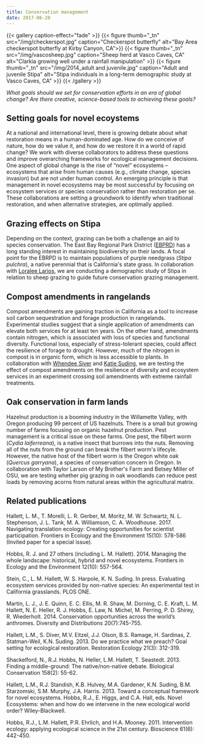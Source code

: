 ```yaml
---
title: Conservation management
date: 2017-06-20
---
```



{{< gallery caption-effect="fade" >}}
  {{< figure thumb="_tn" src="/img/checkerspot.jpg" caption="Checkerspot butterfly" alt="Bay Area checkerspot butterfly at Kirby Canyon, CA">}}
  {{< figure thumb="_tn" src="/img/vascosheep.jpg" caption="Sheep herd at Vasco Caves, CA" alt="Clarkia growing well under a rainfall manipulation" >}}
  {{< figure thumb="_tn" src="/img/2014_adult and juvenile.jpg" caption="Adult and juvenile Stipa" alt="Stipa individuals in a long-term demographic study at Vasco Caves, CA" >}}
{{< /gallery >}}

_What goals should we set for conservation efforts in an era of global change? Are there creative, science-based tools to achieving these goals?_

<!--more-->

## Setting goals for novel ecoystems

At a national and international level, there is growing debate about what restoration means in a human-dominated age. How do we conceive of nature, how do we value it, and how do we restore it in a world of rapid change? We work with diverse collaborators to address these questions and improve overarching frameworks for ecological management decisions. One aspect of global change is the rise of “novel” ecosystems – ecosystems that arise from human causes (e.g., climate change, species invasion) but are not under human control. An emerging principle is that management in novel ecosystems may be most successful by focusing on ecosystem services or species conservation rather than restoration per se. These collaborations are setting a groundwork to identify when traditional restoration, and when alternative strategies, are optimally applied.

## Grazing effects on Stipa 
Depending on the context, grazing can be both a challenge an aid to species conservation. The East Bay Regional Park District ([EBPRD](https://www.ebparks.org/)) has a long standing interest in maintaining biodiversity on their lands. A focal point for the EBRPD is to maintain populations of purple needgrass (_Stipa pulchra_), a native perennial that is California's state grass. In collaboration with [Loralee Larios](https://llarios12.wixsite.com/lariosecology), we are conducting a demographic study of Stipa in relation to sheep grazing to guide future conservation grazing management.  

## Compost amendments in rangelands
Compost amendments are gaining traction in California as a tool to increase soil carbon sequestration and forage production in rangelands. Experimental studies suggest that a single application of amendments can elevate both services for at least ten years. On the other hand, amendments contain nitrogen, which is associated with loss of species and functional diversity. Functional loss, especially of stress-tolerant species, could affect the resilience of forage to drought. However, much of the nitrogen in compost is in organic form, which is less accessible to plants. In collaboration with [Whendee Siver](https://nature.berkeley.edu/silverlab/) and [Katie Suding](https://www.colorado.edu/sudinglab/), we are testing the effect of compost amendments on the resilience of diversity and ecosystem services in an experiment crossing soil amendments with extreme rainfall treatments.    

## Oak conservation in farm lands
Hazelnut production is a booming industry in the Willamette Valley, with Oregon producing 99 percent of US hazelnuts. There is a small but growing number of farms focusing on organic hazelnut production. Pest management is a critical issue on these farms. One pest, the filbert worm (_Cydia laiferreana_), is a native insect that burrows into the nuts. Removing all of the nuts from the ground can break the filbert worm's lifecyle. However, the native host of the filbert worm is the Oregon white oak (_Quercus garryana_), a species of conservation concern in Oregon. In collaboration with Taylor Larson of My Brother's Farm and Betsey Miller of OSU, we are testing whether pig grazing in oak woodlands can reduce pest loads by removing acorns from natural areas within the agricultural matrix. 

## Related publications
Hallett, L. M., T. Morelli, L. R. Gerber, M. Moritz, M. W. Schwartz, N. L. Stephenson, J. L. Tank, M. A. Williamson, C. A. Woodhouse. 2017. Navigating translation ecology: Creating opportunities for scientist participation. Frontiers in Ecology and the Environment 15(10): 578-586 (Invited paper for a special issue).

Hobbs, R. J. and 27 others (including L. M. Hallett). 2014. Managing the whole landscape: historical, hybrid and novel ecosystems. Frontiers in Ecology and the Environment 12(10): 557-564.

Stein, C., L. M. Hallett, W. S. Harpole, K. N. Suding. In press. Evaluating ecosystem services provided by non-native species: An experimental test in California grasslands. PLOS ONE.

Martin, L. J., J. E. Quinn, E. C. Ellis, M. R. Shaw, M. Dorning, C. E. Kraft, L. M. Hallett, N. E. Heller, R. J. Hobbs, E. Law, N. Michel, M. Perring, P. D. Shirey, R. Wiederholt. 2014. Conservation opportunities across the world’s anthromes. Diversity and Distributions 20(7):745-755.

Hallett, L.M., S. Diver, M.V. Eitzel, J.J. Olson, B.S. Ramage, H. Sardinas, Z. Statman-Weil, K.N. Suding. 2013. Do we practice what we preach? Goal setting for ecological restoration. Restoration Ecology 21(3): 312-319.

Shackelford, N., R.J. Hobbs, N. Heller, L.M. Hallett, T. Seastedt. 2013. Finding a middle-ground: The native/non-native debate. Biological Conservation 158(2): 55-62.

Hallett, L.M., R.J. Standish, K.B. Hulvey, M.A. Gardener, K.N. Suding, B.M. Starzomski, S.M. Murphy, J.A. Harris. 2013. Toward a conceptual framework for novel ecosystems. Hobbs, R.J., E. Higgs, and C.A. Hall, eds. Novel Ecosystems: when and how do we intervene in the new ecological world order? Wiley-Blackwell.

Hobbs, R.J., L.M. Hallett, P.R. Ehrlich, and H.A. Mooney. 2011. Intervention ecology: applying ecological science in the 21st century. Bioscience 61(6): 442-450. 



<!--more-->